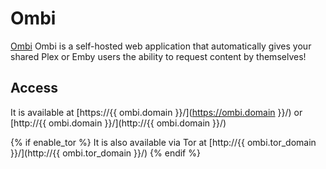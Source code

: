 # Ombi

[Ombi](https://ombi.io) Ombi is a self-hosted web application that automatically gives your shared Plex or Emby users the ability to request content by themselves!

## Access

It is available at [https://{{ ombi.domain }}/](https://ombi.domain }}/) or [http://{{ ombi.domain }}/](http://{{ ombi.domain }}/)

{% if enable_tor %}
It is also available via Tor at [http://{{ ombi.tor_domain }}/](http://{{ ombi.tor_domain }}/)
{% endif %}

